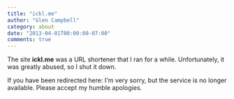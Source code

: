 ```yaml
---
title: "ickl.me"
author: "Glen Campbell"
category: about
date: "2013-04-01T00:00:00-07:00"
comments: true
---
```

The site **ickl.me** was a URL shortener that I ran for a while.
Unfortunately, it was greatly abused, so I shut it down.

If you have been redirected here: I'm very sorry, but the service
is no longer available. Please accept my humble apologies.
